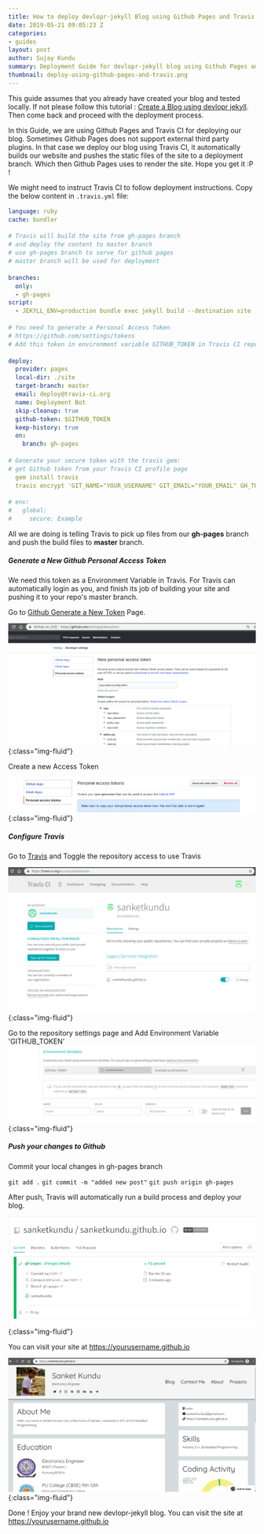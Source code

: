 ```yaml
---
title: How to deploy devlopr-jekyll Blog using Github Pages and Travis
date: 2019-05-21 09:05:23 Z
categories:
- guides
layout: post
author: Sujay Kundu
summary: Deployment Guide for devlopr-jekyll blog using Github Pages and Travis CI
thumbnail: deploy-using-github-pages-and-travis.png
---
```


This guide assumes that you already have created your blog and tested locally. If not please follow this tutorial : [Create a Blog using devlopr jekyll](https://devlopr.netlify.com/guides/2017/11/19/build-a-blog-using-devlopr-jekyll). Then come back and proceed with the deployment process.

In this Guide, we are using Github Pages and Travis CI for deploying our blog. Sometimes Github Pages does not support external third party plugins. In that case we deploy our blog using Travis CI, it automatically builds our website and pushes the static files of the site to a deployment branch. Which then Github Pages uses to render the site. Hope you get it :P !

We might need to instruct Travis CI to follow deployment instructions. Copy the below content in `.travis.yml` file:

```yml
language: ruby
cache: bundler

# Travis will build the site from gh-pages branch 
# and deploy the content to master branch 
# use gh-pages branch to serve for github pages
# master branch will be used for deployment

branches:
  only:
  - gh-pages
script: 
  - JEKYLL_ENV=production bundle exec jekyll build --destination site

# You need to generate a Personal Access Token 
# https://github.com/settings/tokens
# Add this token in environment variable GITHUB_TOKEN in Travis CI repo settings

deploy:
  provider: pages
  local-dir: ./site
  target-branch: master
  email: deploy@travis-ci.org
  name: Deployment Bot
  skip-cleanup: true
  github-token: $GITHUB_TOKEN
  keep-history: true
  on:
    branch: gh-pages

# Generate your secure token with the travis gem:
# get Github token from your Travis CI profile page
  gem install travis
  travis encrypt 'GIT_NAME="YOUR_USERNAME" GIT_EMAIL="YOUR_EMAIL" GH_TOKEN=YOUR_TOKEN' --add env.global --com

# env:
#   global:
#     secure: Example
```

All we are doing is telling Travis to pick up files from our **gh-pages** branch and push the build files to **master** branch.

##### Generate a New Github Personal Access Token 

We need this token as a Environment Variable in Travis. For Travis can automatically login as you, and finish its job of building your site and pushing it to your repo's master branch.

Go to [Github Generate a New Token](https://github.com/settings/tokens) Page.

![deploy using travis](/assets/img/posts/d1.png){:class="img-fluid"}

Create a new Access Token 

![deploy using travis](/assets/img/posts/d2.png){:class="img-fluid"}


##### Configure Travis 

Go to [Travis](https://travis.org) and Toggle the repository access to use Travis 

![deploy using travis](/assets/img/posts/d3.png){:class="img-fluid"}

Go to the repository settings page and Add Environment Variable 'GITHUB_TOKEN' 
![deploy using travis](/assets/img/posts/d4.png){:class="img-fluid"}

##### Push your changes to Github 

Commit your local changes in gh-pages branch 

`git add .`
`git commit -m "added new post"`
`git push origin gh-pages`

After push, Travis will automatically run a build process and deploy your blog.

![deploy using travis](/assets/img/posts/d5.png){:class="img-fluid"}

You can visit your site at https://yourusername.github.io

![deploy using travis](/assets/img/posts/d6.png){:class="img-fluid"}

Done ! Enjoy your brand new devlopr-jekyll blog. You can visit the site at https://yourusername.github.io